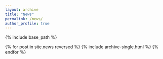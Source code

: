 ```yaml
---
layout: archive
title: "News"
permalink: /news/
author_profile: true
---
```


{% include base_path %}

{% for post in site.news reversed %}
  {% include archive-single.html %}
{% endfor %} 